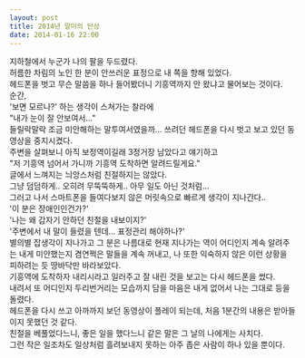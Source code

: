 ```yaml
---
layout: post
title: 2014년 말미의 단상
date: 2014-01-16 22:00
---
```


지하철에서 누군가 나의 팔을 두드렸다.    
허름한 차림의 노인 한 분이 안쓰러운 표정으로 내 쪽을 향해 있었다.    
헤드폰을 벗고 무슨 말씀을 하나 들어봤더니 기흥역까지 안 왔냐고 물어보는 것이다.    
순간,    
'보면 모르나?' 하는 생각이 스쳐가는 찰라에    
"내가 눈이 잘 안보여서..."    
들릴락말락 조금 미안해하는 말투여서였을까... 쓰려던 헤드폰을 다시 벗고 보고 있던 동영상을 중지시켰다.    
주변을 살펴보니 아직 보정역이길래 3정거장 남았다고 얘기하고    
"저 기흥역 넘어서 가니까 기흥역 도착하면 알려드릴게요."    
글에서 느껴지는 늬앙스처럼 친절하지는 않았다.    
그냥 덤덤하게.. 오히려 무뚝뚝하게.. 아무 일도 아닌 것처럼...    
그러고 나서 스마트폰을 들여다보지 않은 머릿속으로 빠르게 생각이 지나간다..    
'이 분은 장애인인건가?'    
'나는 왜 갑자기 안하던 친절을 내보이지?'    
'주변에서 내 말이 들렸을 텐데... 표정관리 해야하나?'    
별의별 잡생각이 지나가고 그 분은 나름대로 현재 지나가는 역이 어디인지 계속 알려주는 내게 미안했는지 겸연쩍은 말들을 계속 꺼내고, 나 또한 익숙하지 않은 이런 상황을 피하려는 듯 땅바닥만 바라보았다.    
기흥역에 도착하자 내리시라고 일러주고 잘 내린 것을 보고는 다시 헤드폰을 썼다.    
내려서 또 어디인지 두리번거리는 모습까지 담을 마음은 내게 없어서 나는 그대로 등을 돌렸다.    
헤드폰을 다시 쓰고 아까까지 보던 동영상이 플레이 되는데, 처음 1분간의 내용은 받아들이지 못했던 것 같다.    
친절을 베풀었다느니, 좋은 일을 했다느니 같은 말은 그 날의 나에게는 사치다.    
그런 작은 일조차도 일상처럼 흘려보내지 못하는 아주 좁은 사람이 하나 있을 뿐이다.
